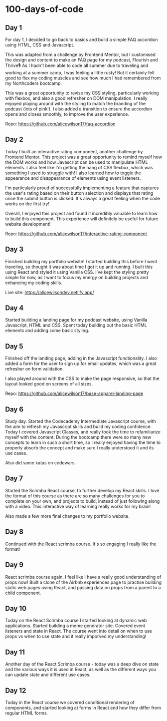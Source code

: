 # 100-days-of-code

## Day 1

For day 1, I decided to go back to basics and build a simple FAQ accordion using HTML, CSS and Javascript.

This was adapted from a challenge by Frontend Mentor, but I customised the design and content to make an FAQ page for my podcast, Flourish and Thrive🎙️
As I hadn't been able to code all summer due to traveling and working at a summer camp, I was feeling a little rusty! But it certainly felt good to flex my coding muscles and see how much I had remembered from my Northcoders bootcamp.

This was a great opportunity to revise my CSS styling, particularly working with flexbox, and also a good refresher on DOM manipulation. I really enjoyed playing around with the styling to match the branding of the podcast (lots of pink!). I also added a transition to ensure the accordion opens and closes smoothly, to improve the user experience.

Repo: https://github.com/alicewilson17/faq-accordion

## Day 2

Today I built an interactive rating component, another challenge by Frontend Mentor. This project was a great opportunity to remind myself how the DOM works and how Javascript can be used to manipulate HTML elements. I also feel like I'm getting the hang of CSS flexbox, which was something I used to struggle with! I also learned how to toggle the appearance and disappearance of elements using event listeners.

I'm particularly proud of successfully implementing a feature that captures the user's rating based on their button selection and displays that rating once the submit button is clicked. It's always a great feeling when the code works on the first try!

Overall, I enjoyed this project and found it incredibly valuable to learn how to build this component. This experience will definitely be useful for future website development!

Repo: https://github.com/alicewilson17/interactive-rating-component

## Day 3

Finished building my portfolio website! I started building this before I went traveling, so thought it was about time I got it up and running. I built this using React and styled it using Vanilla CSS. I’ve kept the styling pretty simple for now, as I want to focus my energy on building projects and enhancing my coding skills.

Live site: https://alicewilsondev.netlify.app/

## Day 4

Started building a landing page for my podcast website, using Vanilla Javascript, HTML and CSS. Spent today building out the basic HTML elements and adding some basic styling.

## Day 5

Finished off the landing page, adding in the Javascript functionality. I also added a form for the user to sign up for email updates, which was a great refresher on form validation. 

I also played around with the CSS to make the page responsive, so that the layout looked good on screens of all sizes.

Repo: https://github.com/alicewilson17/base-apparel-landing-page

## Day 6

Study day. Started the Codecademy Intermediate Javascript course, with the aim to refresh my Javascript skills and build my coding confidence. Today I covered Javascript Classes, and really took the time to refamiliarize myself with the content. During the bootcamp there were so many new concepts to learn in such a short time, so I really enjoyed having the time to properly absorb the concept and make sure I really understood it and its use cases.

Also did some katas on codewars.

## Day 7

Started the Scrimba React course, to further develop my React skills. I love the format of this course as there are so many challenges for you to complete on your own, and projects to build, instead of just following along with a video. This interactive way of learning really works for my brain!

Also made a few more final changes to my portfolio website.

## Day 8

Continued with the React scrimba course. It's so engaging I really like the format!

## Day 9

React scrimba course again. I feel like I have a really good understanding of props now! Built a clone of the Airbnb experiences page to practise building static web pages using React, and passing data on props from a parent to a child component.

## Day 10

Today on the React Scrimba course I started looking at dynamic web applications. Started building a meme generator site. Covered event listeners and state in React. The course went into detail on when to use props vs when to use state and it really imporved my understanding!

## Day 11

Another day of the React Scrimba course - today was a deep dive on state and the various ways it is used in React, as well as the different ways you can update state and different use cases.

## Day 12

Today in the React course we covered conditional rendering of components, and started looking at forms in React and how they differ from regular HTML forms.
